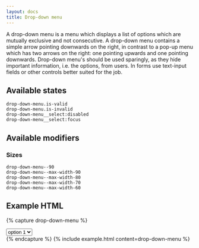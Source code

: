 ```yaml
---
layout: docs
title: Drop-down menu
---
```


A drop-down menu is a menu which displays a list of options which are mutually exclusive and not consecutive. A drop-down menu contains a simple arrow pointing downwards on the right, in contrast to a pop-up menu which has two arrows on the right: one pointing upwards and one pointing downwards. Drop-down menu's should be used sparingly, as they hide important information, i.e. the options, from users. In forms use text-input fields or other controls better suited for the job.

## Available states

```
drop-down-menu.is-valid
drop-down-menu.is-invalid
drop-down-menu__select:disabled
drop-down-menu__select:focus
```

## Available modifiers

### Sizes

```
drop-down-menu--90
drop-down-menu--max-width-90
drop-down-menu--max-width-80
drop-down-menu--max-width-70
drop-down-menu--max-width-60
```

## Example HTML

{% capture drop-down-menu %}
<div class="drop-down-menu">
	<select class="drop-down-menu__select">
		<option value="1">option 1</option>
		<option value="2">option 2</option>
	</select>
</div>
{% endcapture %}
{% include example.html
	content=drop-down-menu
%}